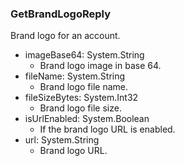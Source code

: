 ### GetBrandLogoReply
Brand logo for an account.

- imageBase64: System.String
  - Brand logo image in base 64.
- fileName: System.String
  - Brand logo file name.
- fileSizeBytes: System.Int32
  - Brand logo file size.
- isUrlEnabled: System.Boolean
  - If the brand logo URL is enabled.
- url: System.String
  - Brand logo URL.

